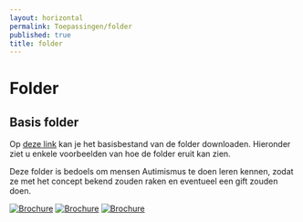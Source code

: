 ```yaml
---
layout: horizontal
permalink: Toepassingen/folder
published: true
title: folder
---
```


# Folder

## Basis folder
Op [deze link]({{'https://www.dropbox.com/s/7ee7ujytag0b8f6/folder.zip?dl=0'}}) kan je het basisbestand van de folder downloaden.
Hieronder ziet u enkele voorbeelden van hoe de folder eruit kan zien.

Deze folder is  bedoels om mensen Autimismus te doen leren kennen, zodat ze met het concept bekend zouden raken en eventueel een gift zouden doen. 

<a href="../assets/images/toepassingen/Brochure1.png" data-lightbox="image-1" data-title="Brochure"><img src="../assets/images/toepassingen/Brochure1.png" alt="Brochure" class="w-75"></a>
<a href="../assets/images/toepassingen/Brochure2.png" data-lightbox="image-1" data-title="Brochure"><img src="../assets/images/toepassingen/Brochure2.png" alt="Brochure" class="w-75"></a>
<a href="../assets/images/toepassingen/Brochure3.png" data-lightbox="image-1" data-title="Brochure"><img src="../assets/images/toepassingen/Brochure3.png" alt="Brochure" class="w-75"></a>